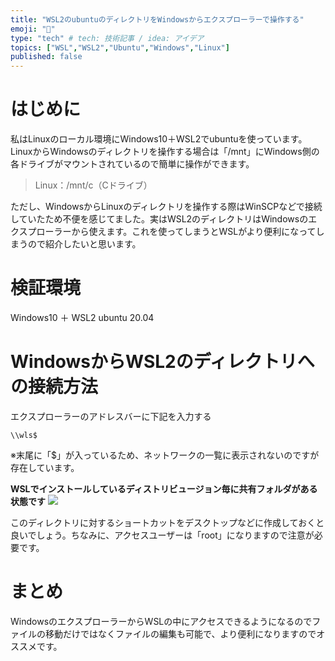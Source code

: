 ```yaml
---
title: "WSL2のubuntuのディレクトリをWindowsからエクスプローラーで操作する"
emoji: "🍣"
type: "tech" # tech: 技術記事 / idea: アイデア
topics: ["WSL","WSL2","Ubuntu","Windows","Linux"]
published: false
---
```


# はじめに
私はLinuxのローカル環境にWindows10＋WSL2でubuntuを使っています。
LinuxからWindowsのディレクトリを操作する場合は「/mnt」にWindows側の各ドライブがマウントされているので簡単に操作ができます。

> Linux：/mnt/c（Cドライブ）

ただし、WindowsからLinuxのディレクトリを操作する際はWinSCPなどで接続していたため不便を感じてました。実はWSL2のディレクトリはWindowsのエクスプローラーから使えます。これを使ってしまうとWSLがより便利になってしまうので紹介したいと思います。

# 検証環境
Windows10 ＋ WSL2 ubuntu 20.04

# WindowsからWSL2のディレクトリへの接続方法

エクスプローラーのアドレスバーに下記を入力する
```
\\wls$
```
※末尾に「$」が入っているため、ネットワークの一覧に表示されないのですが存在しています。

**WSLでインストールしているディストリビュージョン毎に共有フォルダがある状態です**
![](https://storage.googleapis.com/zenn-user-upload/1d53e4bf374762cdc168c989.png)

このディレクトリに対するショートカットをデスクトップなどに作成しておくと良いでしょう。ちなみに、アクセスユーザーは「root」になりますので注意が必要です。

# まとめ
WindowsのエクスプローラーからWSLの中にアクセスできるようになるのでファイルの移動だけではなくファイルの編集も可能で、より便利になりますのでオススメです。


